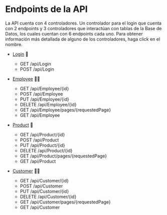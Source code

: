 # Endpoints de la API
La API cuenta con 4 controladores. Un controlador para el login que cuenta con 2 endpoints y 3 controladores que interactúan con tablas de la Base de Datos, los cuales cuentan con 6 endpoints cada uno. Para obtener información más detallada de alguno de los controladores, haga click en el nombre.

* [Login](./LOGIN_ENDPOINTS.md) 🔐
  + GET /api/Login
  + POST /api/Login

* [Employee](./EMPLOYEE_ENDPOINTS.md) 👷‍♂️
  + GET /api/Employee/{id}
  + POST /api/Employee
  + PUT /api/Employee/{id}
  + DELETE /api/Employee/{id}
  + GET /api/Employee/pages/{requestedPage}
  + GET /api/Employee

* [Product](./PRODUCT_ENDPOINTS.md) 🛒
  + GET /api/Product/{id}
  + POST /api/Product
  + PUT /api/Product/{id}
  + DELETE /api/Product/{id}
  + GET /api/Product/pages/{requestedPage}
  + GET /api/Product

* [Customer](./CUSTOMER_ENDPOINTS.md) 🙍‍♂️
  + GET /api/Customer/{id}
  + POST /api/Customer
  + PUT /api/Customer/{id}
  + DELETE /api/Customer/{id}
  + GET /api/Customer/pages/{requestedPage}
  + GET /api/Customer